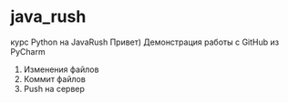 # java_rush
курс Python на JavaRush
Привет)
Демонстрация работы с GitHub из PyCharm

1. Изменения файлов
2. Коммит файлов
3. Push на сервер